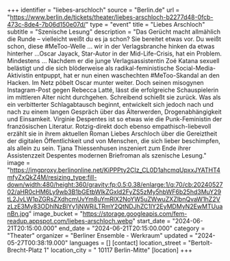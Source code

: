 +++
identifier = "liebes-arschloch"
source = "Berlin.de"
url = "https://www.berlin.de/tickets/theater/liebes-arschloch-b2277d48-0fcb-473c-8de4-7b06d150e07d/"
type = "event"
title = "Liebes Arschloch"
subtitle = "Szenische Lesung"
description = "Das Gerücht macht allmählich die Runde – vielleicht weißt du es ja schon? Sie bereitet etwas vor. Du weißt schon, diese #MeToo-Welle ... wir in der Verlagsbranche hinken da etwas hinterher ...Oscar Jayack, Star-Autor in der Mid-Life-Crisis, hat ein Problem. Mindestens ... Nachdem er die junge Verlagsassistentin Zoé Katana sexuell belästigt und die sich blöderweise als radikal-feministische Social-Media-Aktivistin entpuppt, hat er nun einen waschechten #MeToo-Skandal an den Hacken. Im Netz pöbelt Oscar munter weiter. Doch seinen misogynen Instagram-Post gegen Rebecca Latté, lässt die erfolgreiche Schauspielerin im mittleren Alter nicht durchgehen. Schreibend schießt sie zurück. Was als ein verbitterter Schlagabtausch beginnt, entwickelt sich jedoch nach und nach zu einem langen Gespräch über das Älterwerden, Drogenabhängigkeit und Einsamkeit. Virginie Despentes ist so etwas wie die Punk-Feministin der französischen Literatur. Rotzig-direkt doch ebenso empathisch-liebevoll erzählt sie in ihrem aktuellen Roman Liebes Arschloch über die Gereiztheit der digitalen Öffentlichkeit und von Menschen, die sich lieber beschimpfen, als allein zu sein. Tjana Thiessenhusen inszeniert zum Ende ihrer Assistenzzeit Despentes modernen Briefroman als szenische Lesung."
image = "https://imgproxy.berlinonline.net/KiPPPty2CIz_CL0D1ahcmqUpxxJYATHT4mfyZxQkZ4M/resizing_type:fill-down/width:480/height:360/gravity:fp:0.5:0.38/enlarge:1/q:70/cb:2024052702/aHR0cHM6Ly9wb3B1bGEtbWlkZGxld2FyZS5zMy5hbWF6b25hd3MuY29tL2JvLW1pZGRsZXdhcmUvYm8uYmRlX2NoYW5uZWwuZXZlbnQvaW1hZ2VzLzE3My83ODhlNzBlYy1jNWRiLTRmY2QtNDJhZC1lY2EyMDMyN2EwMTUuanBn.jpg"
image_bucket = "https://storage.googleapis.com/fem-readup.appspot.com/liebes-arschloch.webp"
start_date = "2024-06-21T20:15:00.000"
end_date = "2024-06-21T20:15:00.000"
category = "Theater"
organizer = "Berliner Ensemble - Werkraum"
updated = "2024-05-27T00:38:19.000"
languages = []
[contact]
location_street = "Bertolt-Brecht-Platz 1"
location_city = " 10117 Berlin-Mitte"
[location]
+++